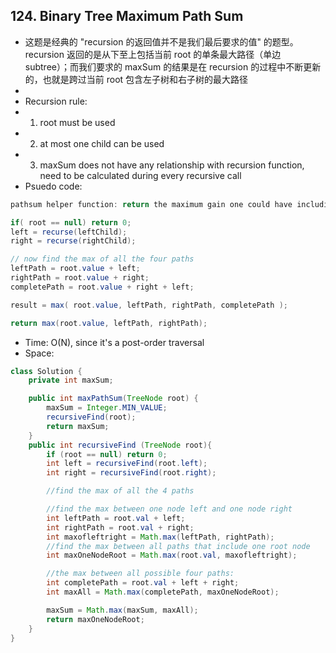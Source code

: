 ## 124. Binary Tree Maximum Path Sum

- 这题是经典的 "recursion 的返回值并不是我们最后要求的值" 的题型。recursion 返回的是从下至上包括当前 root 的单条最大路径（单边 subtree）；而我们要求的 maxSum 的结果是在 recursion 的过程中不断更新的，也就是跨过当前 root 包含左子树和右子树的最大路径
-
- Recursion rule:
- 1. root must be used
- 2. at most one child can be used
- 3. maxSum does not have any relationship with recursion function, need to be calculated during every recursive call
- Psuedo code:

```java
pathsum helper function: return the maximum gain one could have including the node (and maby one of its subtrees into the path)

if( root == null) return 0;
left = recurse(leftChild);
right = recurse(rightChild);

// now find the max of all the four paths
leftPath = root.value + left;
rightPath = root.value + right;
completePath = root.value + right + left;

result = max( root.value, leftPath, rightPath, completePath );

return max(root.value, leftPath, rightPath);
```

- Time: O(N), since it's a post-order traversal
- Space:

```java
class Solution {
    private int maxSum;

    public int maxPathSum(TreeNode root) {
        maxSum = Integer.MIN_VALUE;
        recursiveFind(root);
        return maxSum;
    }
    public int recursiveFind (TreeNode root){
        if (root == null) return 0;
        int left = recursiveFind(root.left);
        int right = recursiveFind(root.right);

        //find the max of all the 4 paths

        //find the max between one node left and one node right
        int leftPath = root.val + left;
        int rightPath = root.val + right;
        int maxofleftright = Math.max(leftPath, rightPath);
        //find the max between all paths that include one root node
        int maxOneNodeRoot = Math.max(root.val, maxofleftright);

        //the max between all possible four paths:
        int completePath = root.val + left + right;
        int maxAll = Math.max(completePath, maxOneNodeRoot);

        maxSum = Math.max(maxSum, maxAll);
        return maxOneNodeRoot;
    }
}
```
